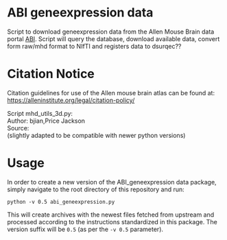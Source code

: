 
# ABI geneexpression data

Script to download geneexpression data from the Allen Mouse Brain data portal [ABI](http://mouse.brain-map.org/). Script will query the database, download available data, convert form raw/mhd format to NIfTI
and registers data to dsurqec??


# Citation Notice

Citation guidelines for use of the Allen mouse brain atlas can be found at: https://alleninstitute.org/legal/citation-policy/

Script mhd_utils_3d.py:  
Author: bjian,Price Jackson  
Source:  
(slightly adapted to be compatible with newer python versions)


# Usage

In order to create a new version of the ABI_geneexpression data package, simply navigate to the root directory of this repository and run:

```
python -v 0.5 abi_geneexpression.py
```

This will create archives with the newest files fetched from upstream and processed according to the instructions standardized in this package.
The version suffix will be `0.5` (as per the `-v 0.5` parameter).
